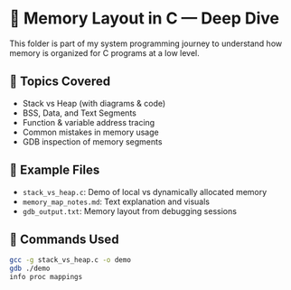 # 🧠 Memory Layout in C — Deep Dive

This folder is part of my system programming journey to understand how memory is organized for C programs at a low level.

## 📌 Topics Covered
- Stack vs Heap (with diagrams & code)
- BSS, Data, and Text Segments
- Function & variable address tracing
- Common mistakes in memory usage
- GDB inspection of memory segments

## 🧪 Example Files
- `stack_vs_heap.c`: Demo of local vs dynamically allocated memory
- `memory_map_notes.md`: Text explanation and visuals
- `gdb_output.txt`: Memory layout from debugging sessions

## 🔧 Commands Used
```bash
gcc -g stack_vs_heap.c -o demo
gdb ./demo
info proc mappings


